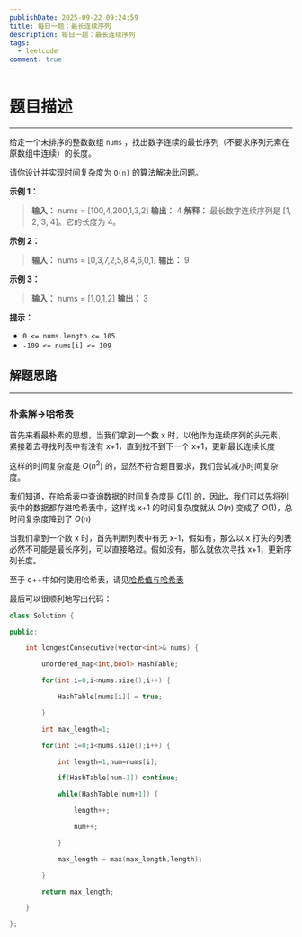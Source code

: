 ```yaml
---
publishDate: 2025-09-22 09:24:59
title: 每日一题：最长连续序列
description: 每日一题：最长连续序列
tags:
  - leetcode
comment: true
---
```

# 题目描述
---

给定一个未排序的整数数组 `nums` ，找出数字连续的最长序列（不要求序列元素在原数组中连续）的长度。

请你设计并实现时间复杂度为 `O(n)` 的算法解决此问题。

**示例 1：**

> **输入：** nums = [100,4,200,1,3,2]
> **输出：** 4
> **解释：** 最长数字连续序列是 [1, 2, 3, 4]。它的长度为 4。


**示例 2：**

> **输入：** nums = [0,3,7,2,5,8,4,6,0,1]
> **输出：** 9

**示例 3：**

> **输入：** nums = [1,0,1,2]
> **输出：** 3

**提示：**

- `0 <= nums.length <= 105`
- `-109 <= nums[i] <= 109`

## 解题思路
___
### 朴素解->哈希表

首先来看最朴素的思想，当我们拿到一个数 x 时，以他作为连续序列的头元素，紧接着去寻找列表中有没有 x+1，直到找不到下一个 x+1，更新最长连续长度

这样的时间复杂度是 $O(n^2)$ 的，显然不符合题目要求，我们尝试减小时间复杂度。

我们知道，在哈希表中查询数据的时间复杂度是 $O(1)$ 的，因此，我们可以先将列表中的数据都存进哈希表中，这样找 x+1 的时间复杂度就从 $O(n)$ 变成了 $O(1)$，总时间复杂度降到了 $O(n)$

当我们拿到一个数 x 时，首先判断列表中有无 x-1，假如有，那么以 x 打头的列表必然不可能是最长序列，可以直接略过。假如没有，那么就依次寻找 x+1，更新序列长度。

至于 c++中如何使用哈希表，请见[哈希值与哈希表](哈希值与哈希表)

最后可以很顺利地写出代码：
```cpp
class Solution {

public:

    int longestConsecutive(vector<int>& nums) {

        unordered_map<int,bool> HashTable;

        for(int i=0;i<nums.size();i++) {

            HashTable[nums[i]] = true;

        }

        int max_length=1;

        for(int i=0;i<nums.size();i++) {

            int length=1,num=nums[i];

            if(HashTable[num-1]) continue;

            while(HashTable[num+1]) {

                length++;

                num++;

            }

            max_length = max(max_length,length);

        }

        return max_length;

    }

};
```